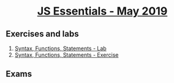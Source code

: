 
# <a href="https://softuni.bg/trainings/2345/js-essentials-may-2019"><p align="center"> JS Essentials - May 2019<p>
</a>



## Exercises and labs
1. <a href="https://github.com/PhilShishov/Software-University/tree/master/JSEssentials/Homeworks/01.Syntax%2CFunctions%2CStatements_Lab" > Syntax, Functions, Statements - Lab</a> 
2. <a href="https://github.com/PhilShishov/Software-University/tree/master/JSEssentials/Homeworks/01.Syntax%2CFunctions%2CStatements_Exercise" > Syntax, Functions, Statements - Exercise</a> 


## Exams

